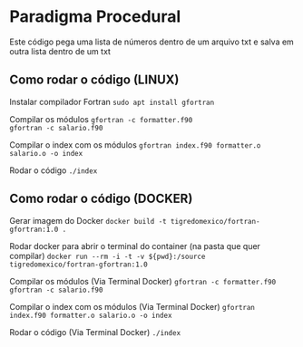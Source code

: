 # Paradigma Procedural

Este código pega uma lista de números dentro de um arquivo txt e salva em outra lista dentro de um txt

## Como rodar o código (LINUX)
Instalar compilador Fortran
`sudo apt install gfortran`

Compilar os módulos
`gfortran -c formatter.f90`\
`gfortran -c salario.f90`

Compilar o index com os módulos
`gfortran index.f90 formatter.o salario.o -o index`

Rodar o código
`./index`

## Como rodar o código (DOCKER)
Gerar imagem do Docker
`docker build -t tigredomexico/fortran-gfortran:1.0 .`

Rodar docker para abrir o terminal do container (na pasta que quer compilar)
`docker run --rm -i -t -v ${pwd}:/source tigredomexico/fortran-gfortran:1.0`

Compilar os módulos (Via Terminal Docker)
`gfortran -c formatter.f90`\
`gfortran -c salario.f90`

Compilar o index com os módulos (Via Terminal Docker)
`gfortran index.f90 formatter.o salario.o -o index`

Rodar o código (Via Terminal Docker)
`./index`